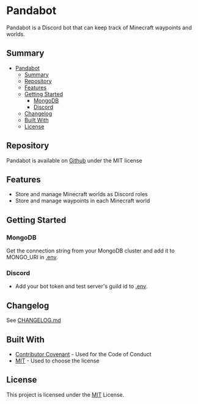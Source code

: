 # Pandabot

Pandabot is a Discord bot that can keep track of Minecraft waypoints and worlds.

## Summary

- [Pandabot](#pandabot)
  - [Summary](#summary)
  - [Repository](#repository)
  - [Features](#features)
  - [Getting Started](#getting-started)
    - [MongoDB](#mongodb)
    - [Discord](#discord)
  - [Changelog](#changelog)
  - [Built With](#built-with)
  - [License](#license)

## Repository

Pandabot is available on [Github](https://github.com/garonfok/pandabot) under the MIT license

## Features

- Store and manage Minecraft worlds as Discord roles
- Store and manage waypoints in each Minecraft world

## Getting Started

### MongoDB

Get the connection string from your MongoDB cluster and add it to MONGO_URI in [.env](.env.example).

### Discord

- Add your bot token and test server's guild id to [.env](.env.example).

## Changelog

See [CHANGELOG.md](CHANGELOG.md)

## Built With

- [Contributor Covenant](https://www.contributor-covenant.org/) - Used for the Code of Conduct
- [MIT](https://opensource.org/licenses/MIT) - Used to choose the license

## License

This project is licensed under the [MIT](LICENSE)
License.
